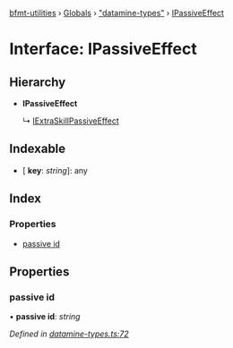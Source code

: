[bfmt-utilities](../README.md) › [Globals](../globals.md) › ["datamine-types"](../modules/_datamine_types_.md) › [IPassiveEffect](_datamine_types_.ipassiveeffect.md)

# Interface: IPassiveEffect

## Hierarchy

* **IPassiveEffect**

  ↳ [IExtraSkillPassiveEffect](_datamine_types_.iextraskillpassiveeffect.md)

## Indexable

* \[ **key**: *string*\]: any

## Index

### Properties

* [passive id](_datamine_types_.ipassiveeffect.md#passive-id)

## Properties

###  passive id

• **passive id**: *string*

*Defined in [datamine-types.ts:72](https://github.com/BluuArc/bfmt-utilities/blob/dc2bfb7/src/datamine-types.ts#L72)*
